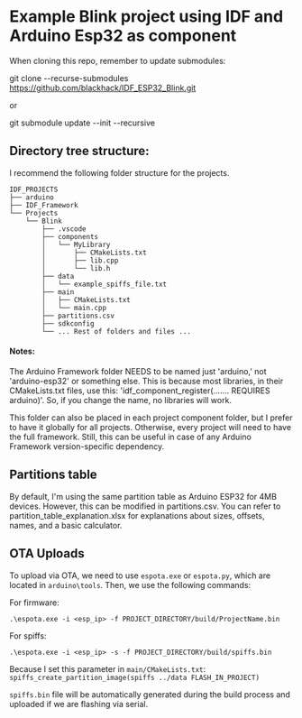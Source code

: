 # Example Blink project using IDF and Arduino Esp32 as component

When cloning this repo, remember to update submodules:

git clone --recurse-submodules https://github.com/blackhack/IDF_ESP32_Blink.git

or

git submodule update --init --recursive

## Directory tree structure:

I recommend the following folder structure for the projects.

```
IDF_PROJECTS
├── arduino
├── IDF_Framework
└── Projects
    └── Blink
        ├── .vscode
        ├── components
        │   └── MyLibrary
        │       ├── CMakeLists.txt
        │       ├── lib.cpp
        │       └── lib.h
        ├── data
        │   └── example_spiffs_file.txt
        ├── main
        │   ├── CMakeLists.txt
        │   └── main.cpp
        ├── partitions.csv
        ├── sdkconfig
        └── ... Rest of folders and files ...
```

#### Notes:
The Arduino Framework folder NEEDS to be named just 'arduino,' not 'arduino-esp32' or something else. This is because most libraries, in their CMakeLists.txt files, use this: 'idf_component_register(....... REQUIRES arduino)'. So, if you change the name, no libraries will work.

This folder can also be placed in each project component folder, but I prefer to have it globally for all projects. Otherwise, every project will need to have the full framework. Still, this can be useful in case of any Arduino Framework version-specific dependency.


## Partitions table
By default, I'm using the same partition table as Arduino ESP32 for 4MB devices. However, this can be modified in partitions.csv. You can refer to partition_table_explanation.xlsx for explanations about sizes, offsets, names, and a basic calculator.

## OTA Uploads
To upload via OTA, we need to use `espota.exe` or `espota.py`, which are located in `arduino\tools`. Then, we use the following commands:

For firmware:
```
.\espota.exe -i <esp_ip> -f PROJECT_DIRECTORY/build/ProjectName.bin
```
For spiffs:
```
.\espota.exe -i <esp_ip> -s -f PROJECT_DIRECTORY/build/spiffs.bin
```

Because I set this parameter in `main/CMakeLists.txt`: `spiffs_create_partition_image(spiffs ../data FLASH_IN_PROJECT)`

`spiffs.bin` file will be automatically generated during the build process and uploaded if we are flashing via serial.